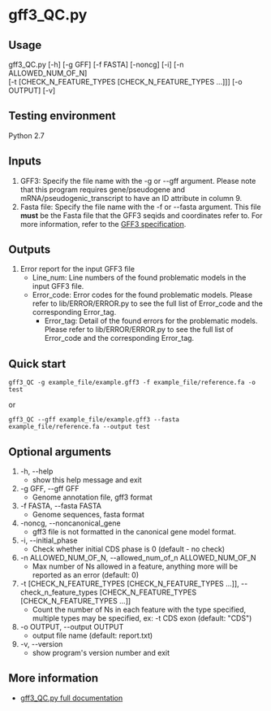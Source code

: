 # gff3_QC.py

## Usage 

gff3_QC.py [-h] [-g GFF] [-f FASTA] [-noncg] [-i] [-n ALLOWED_NUM_OF_N]   
[-t [CHECK_N_FEATURE_TYPES [CHECK_N_FEATURE_TYPES ...]]] [-o OUTPUT] [-v]

## Testing environment

Python 2.7

## Inputs
1. GFF3: Specify the file name with the -g or --gff argument. Please note that this program requires gene/pseudogene and mRNA/pseudogenic_transcript to have an ID attribute in column 9.
2. Fasta file: Specify the file name with the -f or --fasta argument. This file **must** be the Fasta file that the GFF3 seqids and coordinates refer to. For more information, refer to the [GFF3 specification](https://github.com/The-Sequence-Ontology/Specifications/blob/master/gff3.md).

## Outputs
1. Error report for the input GFF3 file
    * Line_num: Line numbers of the found problematic models in the input GFF3 file.
    * Error_code: Error codes for the found problematic models. Please refer to lib/ERROR/ERROR.py to see the full list of Error_code and the corresponding Error_tag.
        * Error_tag: Detail of the found errors for the problematic models. Please refer to lib/ERROR/ERROR.py to see the full list of Error_code and the corresponding Error_tag.

## Quick start
`gff3_QC -g example_file/example.gff3 -f example_file/reference.fa -o test`

or

`gff3_QC --gff example_file/example.gff3 --fasta example_file/reference.fa --output test`

## Optional arguments

1.  -h, --help            
    - show this help message and exit
2.  -g GFF, --gff GFF     
    - Genome annotation file, gff3 format
3.  -f FASTA, --fasta FASTA
    - Genome sequences, fasta format
4.  -noncg, --noncanonical_gene 
    - gff3 file is not formatted in the canonical gene model format.  
5.  -i, --initial_phase   
    - Check whether initial CDS phase is 0 (default - no check)
6.  -n ALLOWED_NUM_OF_N, --allowed_num_of_n ALLOWED_NUM_OF_N  
    - Max number of Ns allowed in a feature, anything more will be reported as an error (default: 0)  
7.  -t [CHECK_N_FEATURE_TYPES [CHECK_N_FEATURE_TYPES ...]], --check_n_feature_types [CHECK_N_FEATURE_TYPES [CHECK_N_FEATURE_TYPES ...]]
    - Count the number of Ns in each feature with the type specified, multiple types may be specified, ex: -t CDS exon (default: "CDS")    
8.  -o OUTPUT, --output OUTPUT
    - output file name (default: report.txt)
9.  -v, --version         
    - show program's version number and exit

## More information
- [gff3_QC.py full documentation](Detection-of-GFF3-format-errors.md)
